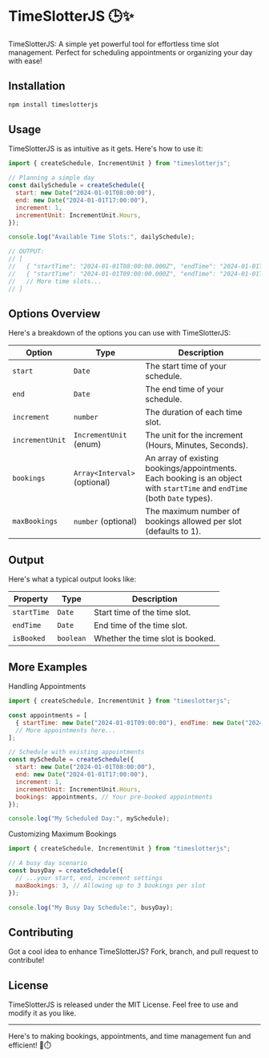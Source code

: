 # TimeSlotterJS 🕒✨

TimeSlotterJS: A simple yet powerful tool for effortless time slot management. Perfect for scheduling appointments or organizing your day with ease!

## Installation

```bash
npm install timeslotterjs
```

## Usage

TimeSlotterJS is as intuitive as it gets. Here's how to use it:

```js
import { createSchedule, IncrementUnit } from "timeslotterjs";

// Planning a simple day
const dailySchedule = createSchedule({
  start: new Date("2024-01-01T08:00:00"),
  end: new Date("2024-01-01T17:00:00"),
  increment: 1,
  incrementUnit: IncrementUnit.Hours,
});

console.log("Available Time Slots:", dailySchedule);

// OUTPUT:
// [
//   { "startTime": "2024-01-01T08:00:00.000Z", "endTime": "2024-01-01T09:00:00.000Z", "isBooked": false },
//   { "startTime": "2024-01-01T09:00:00.000Z", "endTime": "2024-01-01T10:00:00.000Z", "isBooked": false },
//   // More time slots...
// ]
```

## Options Overview

Here's a breakdown of the options you can use with TimeSlotterJS:

| Option          | Type                         | Description                                                                                                               |
| --------------- | ---------------------------- | ------------------------------------------------------------------------------------------------------------------------- |
| `start`         | `Date`                       | The start time of your schedule.                                                                                          |
| `end`           | `Date`                       | The end time of your schedule.                                                                                            |
| `increment`     | `number`                     | The duration of each time slot.                                                                                           |
| `incrementUnit` | `IncrementUnit` (enum)       | The unit for the increment (Hours, Minutes, Seconds).                                                                     |
| `bookings`      | `Array<Interval>` (optional) | An array of existing bookings/appointments. Each booking is an object with `startTime` and `endTime` (both `Date` types). |
| `maxBookings`   | `number` (optional)          | The maximum number of bookings allowed per slot (defaults to 1).                                                          |

## Output

Here's what a typical output looks like:

| Property    | Type      | Description                      |
| ----------- | --------- | -------------------------------- |
| `startTime` | `Date`    | Start time of the time slot.     |
| `endTime`   | `Date`    | End time of the time slot.       |
| `isBooked`  | `boolean` | Whether the time slot is booked. |

## More Examples

Handling Appointments

```js
import { createSchedule, IncrementUnit } from "timeslotterjs";

const appointments = [
  { startTime: new Date("2024-01-01T09:00:00"), endTime: new Date("2024-01-01T10:00:00") },
  // More appointments here...
];

// Schedule with existing appointments
const mySchedule = createSchedule({
  start: new Date("2024-01-01T08:00:00"),
  end: new Date("2024-01-01T17:00:00"),
  increment: 1,
  incrementUnit: IncrementUnit.Hours,
  bookings: appointments, // Your pre-booked appointments
});

console.log("My Scheduled Day:", mySchedule);
```

Customizing Maximum Bookings

```js
import { createSchedule, IncrementUnit } from "timeslotterjs";

// A busy day scenario
const busyDay = createSchedule({
  // ...your start, end, increment settings
  maxBookings: 3, // Allowing up to 3 bookings per slot
});

console.log("My Busy Day Schedule:", busyDay);
```

## Contributing

Got a cool idea to enhance TimeSlotterJS? Fork, branch, and pull request to contribute!

## License

TimeSlotterJS is released under the MIT License. Feel free to use and modify it as you like.

---

Here's to making bookings, appointments, and time management fun and efficient! 🎉⏱️
